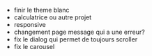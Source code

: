 - finir le theme blanc
- calculatrice ou autre projet
- responsive
- changement page message qui a une erreur?
- fix le dialog qui permet de toujours scroller
- fix le carousel
